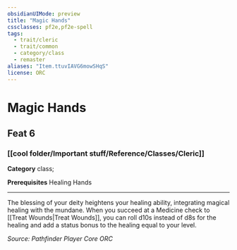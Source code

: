 ```yaml
---
obsidianUIMode: preview
title: "Magic Hands"
cssclasses: pf2e,pf2e-spell
tags:
  - trait/cleric
  - trait/common
  - category/class
  - remaster
aliases: "Item.ttuvIAVG6mowSHqS"
license: ORC
---
```

# Magic Hands
## Feat 6
### [[cool folder/Important stuff/Reference/Classes/Cleric]]

**Category** class; 



**Prerequisites** Healing Hands
* * *
The blessing of your deity heightens your healing ability, integrating magical healing with the mundane. When you succeed at a Medicine check to [[Treat Wounds|Treat Wounds]], you can roll d10s instead of d8s for the healing and add a status bonus to the healing equal to your level.

*Source: Pathfinder Player Core*
*ORC*